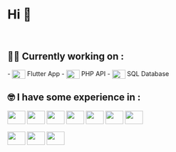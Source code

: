 # Hi 👋

<br>

## 👨‍💻 Currently working on :
<div style="display: inline-block">
  - <img align="center" height="20" width="30" src="https://cdn.jsdelivr.net/gh/devicons/devicon/icons/flutter/flutter-original.svg">
  Flutter App
</div>
<div style="display: inline-block">
  - <img align="center" height="20" width="30" src="https://cdn.jsdelivr.net/gh/devicons/devicon/icons/php/php-plain.svg">
  PHP API
</div>
<div style="display: inline-block">
  - <img align="center" height="20" width="30" src="https://cdn.jsdelivr.net/gh/devicons/devicon/icons/mysql/mysql-original.svg">
  SQL Database
</div>

<br>

## 🤓 I have some experience in :
<div style="display: inline-block">
  <img align="center" height="30" width="40" src="https://cdn.jsdelivr.net/gh/devicons/devicon/icons/flutter/flutter-original.svg">
  <img align="center" height="30" width="40" src="https://cdn.jsdelivr.net/gh/devicons/devicon/icons/react/react-original.svg">
  <img align="center" height="30" width="40" src="https://cdn.jsdelivr.net/gh/devicons/devicon/icons/javascript/javascript-plain.svg">
  <img align="center" height="30" width="40" src="https://cdn.jsdelivr.net/gh/devicons/devicon/icons/html5/html5-original.svg">
  <img align="center" height="30" width="40" src="https://cdn.jsdelivr.net/gh/devicons/devicon/icons/css3/css3-original.svg">
  <img align="center" height="30" width="40" src="https://cdn.jsdelivr.net/gh/devicons/devicon/icons/python/python-original.svg">
  <img align="center" height="30" width="40" src="https://cdn.jsdelivr.net/gh/devicons/devicon/icons/mysql/mysql-original.svg"><br><br>
  <img align="center" height="30" width="40" src="https://cdn.jsdelivr.net/gh/devicons/devicon/icons/java/java-original.svg">
  <img align="center" height="30" width="40" src="https://cdn.jsdelivr.net/gh/devicons/devicon/icons/csharp/csharp-original.svg">
  <img align="center" height="30" width="40" src="https://cdn.jsdelivr.net/gh/devicons/devicon/icons/c/c-original.svg">
</div>
